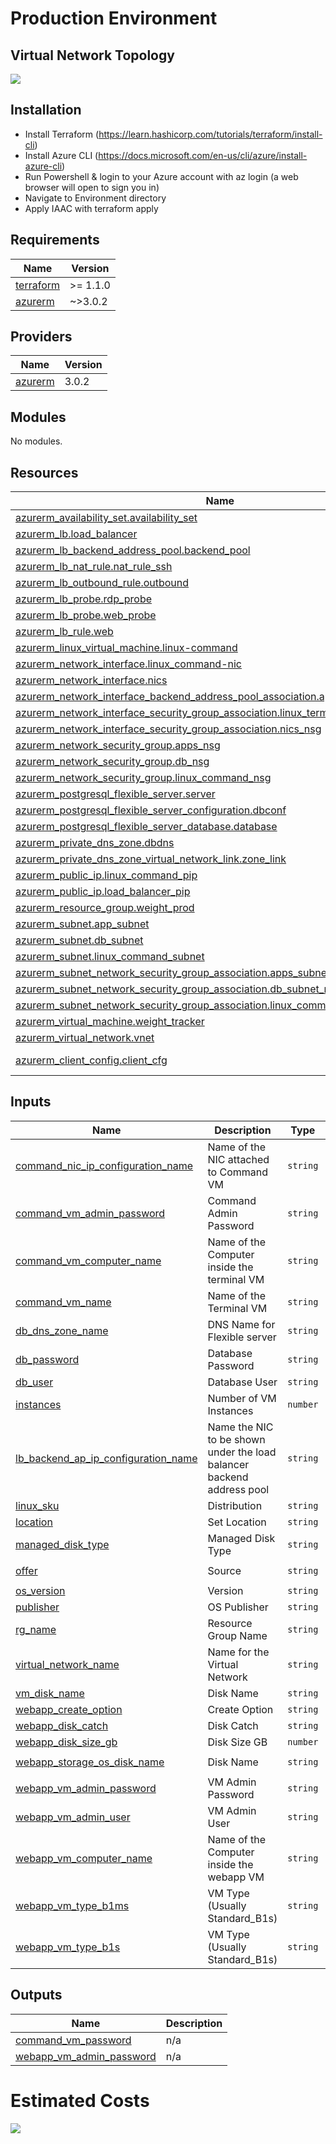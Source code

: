 # Production Environment
## Virtual Network Topology
<img src="https://i.postimg.cc/8znHcXJx/production-vnet-topology.jpg"> <br />

## Installation
  * Install Terraform (https://learn.hashicorp.com/tutorials/terraform/install-cli)
  * Install Azure CLI (https://docs.microsoft.com/en-us/cli/azure/install-azure-cli)
  * Run Powershell & login to your Azure account with az login (a web browser will open to sign you in)
  * Navigate to Environment directory
  * Apply IAAC with terraform apply 

<!-- BEGIN_TF_DOCS -->
## Requirements

| Name | Version |
|------|---------|
| <a name="requirement_terraform"></a> [terraform](#requirement\_terraform) | >= 1.1.0 |
| <a name="requirement_azurerm"></a> [azurerm](#requirement\_azurerm) | ~>3.0.2 |

## Providers

| Name | Version |
|------|---------|
| <a name="provider_azurerm"></a> [azurerm](#provider\_azurerm) | 3.0.2 |

## Modules

No modules.

## Resources

| Name | Type |
|------|------|
| [azurerm_availability_set.availability_set](https://registry.terraform.io/providers/hashicorp/azurerm/latest/docs/resources/availability_set) | resource |
| [azurerm_lb.load_balancer](https://registry.terraform.io/providers/hashicorp/azurerm/latest/docs/resources/lb) | resource |
| [azurerm_lb_backend_address_pool.backend_pool](https://registry.terraform.io/providers/hashicorp/azurerm/latest/docs/resources/lb_backend_address_pool) | resource |
| [azurerm_lb_nat_rule.nat_rule_ssh](https://registry.terraform.io/providers/hashicorp/azurerm/latest/docs/resources/lb_nat_rule) | resource |
| [azurerm_lb_outbound_rule.outbound](https://registry.terraform.io/providers/hashicorp/azurerm/latest/docs/resources/lb_outbound_rule) | resource |
| [azurerm_lb_probe.rdp_probe](https://registry.terraform.io/providers/hashicorp/azurerm/latest/docs/resources/lb_probe) | resource |
| [azurerm_lb_probe.web_probe](https://registry.terraform.io/providers/hashicorp/azurerm/latest/docs/resources/lb_probe) | resource |
| [azurerm_lb_rule.web](https://registry.terraform.io/providers/hashicorp/azurerm/latest/docs/resources/lb_rule) | resource |
| [azurerm_linux_virtual_machine.linux-command](https://registry.terraform.io/providers/hashicorp/azurerm/latest/docs/resources/linux_virtual_machine) | resource |
| [azurerm_network_interface.linux_command-nic](https://registry.terraform.io/providers/hashicorp/azurerm/latest/docs/resources/network_interface) | resource |
| [azurerm_network_interface.nics](https://registry.terraform.io/providers/hashicorp/azurerm/latest/docs/resources/network_interface) | resource |
| [azurerm_network_interface_backend_address_pool_association.apps_nics_association](https://registry.terraform.io/providers/hashicorp/azurerm/latest/docs/resources/network_interface_backend_address_pool_association) | resource |
| [azurerm_network_interface_security_group_association.linux_terminal_nic_nsg](https://registry.terraform.io/providers/hashicorp/azurerm/latest/docs/resources/network_interface_security_group_association) | resource |
| [azurerm_network_interface_security_group_association.nics_nsg](https://registry.terraform.io/providers/hashicorp/azurerm/latest/docs/resources/network_interface_security_group_association) | resource |
| [azurerm_network_security_group.apps_nsg](https://registry.terraform.io/providers/hashicorp/azurerm/latest/docs/resources/network_security_group) | resource |
| [azurerm_network_security_group.db_nsg](https://registry.terraform.io/providers/hashicorp/azurerm/latest/docs/resources/network_security_group) | resource |
| [azurerm_network_security_group.linux_command_nsg](https://registry.terraform.io/providers/hashicorp/azurerm/latest/docs/resources/network_security_group) | resource |
| [azurerm_postgresql_flexible_server.server](https://registry.terraform.io/providers/hashicorp/azurerm/latest/docs/resources/postgresql_flexible_server) | resource |
| [azurerm_postgresql_flexible_server_configuration.dbconf](https://registry.terraform.io/providers/hashicorp/azurerm/latest/docs/resources/postgresql_flexible_server_configuration) | resource |
| [azurerm_postgresql_flexible_server_database.database](https://registry.terraform.io/providers/hashicorp/azurerm/latest/docs/resources/postgresql_flexible_server_database) | resource |
| [azurerm_private_dns_zone.dbdns](https://registry.terraform.io/providers/hashicorp/azurerm/latest/docs/resources/private_dns_zone) | resource |
| [azurerm_private_dns_zone_virtual_network_link.zone_link](https://registry.terraform.io/providers/hashicorp/azurerm/latest/docs/resources/private_dns_zone_virtual_network_link) | resource |
| [azurerm_public_ip.linux_command_pip](https://registry.terraform.io/providers/hashicorp/azurerm/latest/docs/resources/public_ip) | resource |
| [azurerm_public_ip.load_balancer_pip](https://registry.terraform.io/providers/hashicorp/azurerm/latest/docs/resources/public_ip) | resource |
| [azurerm_resource_group.weight_prod](https://registry.terraform.io/providers/hashicorp/azurerm/latest/docs/resources/resource_group) | resource |
| [azurerm_subnet.app_subnet](https://registry.terraform.io/providers/hashicorp/azurerm/latest/docs/resources/subnet) | resource |
| [azurerm_subnet.db_subnet](https://registry.terraform.io/providers/hashicorp/azurerm/latest/docs/resources/subnet) | resource |
| [azurerm_subnet.linux_command_subnet](https://registry.terraform.io/providers/hashicorp/azurerm/latest/docs/resources/subnet) | resource |
| [azurerm_subnet_network_security_group_association.apps_subnet_nsg](https://registry.terraform.io/providers/hashicorp/azurerm/latest/docs/resources/subnet_network_security_group_association) | resource |
| [azurerm_subnet_network_security_group_association.db_subnet_nsg](https://registry.terraform.io/providers/hashicorp/azurerm/latest/docs/resources/subnet_network_security_group_association) | resource |
| [azurerm_subnet_network_security_group_association.linux_command_subnet_nsg](https://registry.terraform.io/providers/hashicorp/azurerm/latest/docs/resources/subnet_network_security_group_association) | resource |
| [azurerm_virtual_machine.weight_tracker](https://registry.terraform.io/providers/hashicorp/azurerm/latest/docs/resources/virtual_machine) | resource |
| [azurerm_virtual_network.vnet](https://registry.terraform.io/providers/hashicorp/azurerm/latest/docs/resources/virtual_network) | resource |
| [azurerm_client_config.client_cfg](https://registry.terraform.io/providers/hashicorp/azurerm/latest/docs/data-sources/client_config) | data source |

## Inputs

| Name | Description | Type | Default | Required |
|------|-------------|------|---------|:--------:|
| <a name="input_command_nic_ip_configuration_name"></a> [command\_nic\_ip\_configuration\_name](#input\_command\_nic\_ip\_configuration\_name) | Name of the NIC attached to Command VM | `string` | `"Command"` | no |
| <a name="input_command_vm_admin_password"></a> [command\_vm\_admin\_password](#input\_command\_vm\_admin\_password) | Command Admin Password | `string` | `"SelaBootcamp4!"` | no |
| <a name="input_command_vm_computer_name"></a> [command\_vm\_computer\_name](#input\_command\_vm\_computer\_name) | Name of the Computer inside the terminal VM | `string` | `"controller"` | no |
| <a name="input_command_vm_name"></a> [command\_vm\_name](#input\_command\_vm\_name) | Name of the Terminal VM | `string` | `"Controller"` | no |
| <a name="input_db_dns_zone_name"></a> [db\_dns\_zone\_name](#input\_db\_dns\_zone\_name) | DNS Name for Flexible server | `string` | `"weightdb"` | no |
| <a name="input_db_password"></a> [db\_password](#input\_db\_password) | Database Password | `string` | `"p@ssw0rd42"` | no |
| <a name="input_db_user"></a> [db\_user](#input\_db\_user) | Database User | `string` | `"postgres"` | no |
| <a name="input_instances"></a> [instances](#input\_instances) | Number of VM Instances | `number` | `3` | no |
| <a name="input_lb_backend_ap_ip_configuration_name"></a> [lb\_backend\_ap\_ip\_configuration\_name](#input\_lb\_backend\_ap\_ip\_configuration\_name) | Name the NIC to be shown under the load balancer backend address pool | `string` | `"WebServer-NIC"` | no |
| <a name="input_linux_sku"></a> [linux\_sku](#input\_linux\_sku) | Distribution | `string` | `"20_04-lts-gen2"` | no |
| <a name="input_location"></a> [location](#input\_location) | Set Location | `string` | `"East US"` | no |
| <a name="input_managed_disk_type"></a> [managed\_disk\_type](#input\_managed\_disk\_type) | Managed Disk Type | `string` | `"Standard_LRS"` | no |
| <a name="input_offer"></a> [offer](#input\_offer) | Source | `string` | `"0001-com-ubuntu-server-focal"` | no |
| <a name="input_os_version"></a> [os\_version](#input\_os\_version) | Version | `string` | `"latest"` | no |
| <a name="input_publisher"></a> [publisher](#input\_publisher) | OS Publisher | `string` | `"Canonical"` | no |
| <a name="input_rg_name"></a> [rg\_name](#input\_rg\_name) | Resource Group Name | `string` | `"Production"` | no |
| <a name="input_virtual_network_name"></a> [virtual\_network\_name](#input\_virtual\_network\_name) | Name for the Virtual Network | `string` | `"WeightTracker-Vnet"` | no |
| <a name="input_vm_disk_name"></a> [vm\_disk\_name](#input\_vm\_disk\_name) | Disk Name | `string` | `"Disk"` | no |
| <a name="input_webapp_create_option"></a> [webapp\_create\_option](#input\_webapp\_create\_option) | Create Option | `string` | `"FromImage"` | no |
| <a name="input_webapp_disk_catch"></a> [webapp\_disk\_catch](#input\_webapp\_disk\_catch) | Disk Catch | `string` | `"ReadWrite"` | no |
| <a name="input_webapp_disk_size_gb"></a> [webapp\_disk\_size\_gb](#input\_webapp\_disk\_size\_gb) | Disk Size GB | `number` | `127` | no |
| <a name="input_webapp_storage_os_disk_name"></a> [webapp\_storage\_os\_disk\_name](#input\_webapp\_storage\_os\_disk\_name) | Disk Name | `string` | `"WeightTrackerVM-Disk"` | no |
| <a name="input_webapp_vm_admin_password"></a> [webapp\_vm\_admin\_password](#input\_webapp\_vm\_admin\_password) | VM Admin Password | `string` | `"SelaBootcamp4!"` | no |
| <a name="input_webapp_vm_admin_user"></a> [webapp\_vm\_admin\_user](#input\_webapp\_vm\_admin\_user) | VM Admin User | `string` | `"gstudent"` | no |
| <a name="input_webapp_vm_computer_name"></a> [webapp\_vm\_computer\_name](#input\_webapp\_vm\_computer\_name) | Name of the Computer inside the webapp VM | `string` | `"webapp"` | no |
| <a name="input_webapp_vm_type_b1ms"></a> [webapp\_vm\_type\_b1ms](#input\_webapp\_vm\_type\_b1ms) | VM Type (Usually Standard\_B1s) | `string` | `"Standard_B1ms"` | no |
| <a name="input_webapp_vm_type_b1s"></a> [webapp\_vm\_type\_b1s](#input\_webapp\_vm\_type\_b1s) | VM Type (Usually Standard\_B1s) | `string` | `"Standard_B1s"` | no |

## Outputs

| Name | Description |
|------|-------------|
| <a name="output_command_vm_password"></a> [command\_vm\_password](#output\_command\_vm\_password) | n/a |
| <a name="output_webapp_vm_admin_password"></a> [webapp\_vm\_admin\_password](#output\_webapp\_vm\_admin\_password) | n/a |
<!-- END_TF_DOCS -->

# Estimated Costs
<img src="https://i.postimg.cc/dQg0bf93/production-costs.jpg"> <br />
